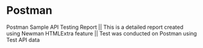 # Postman

Postman Sample API Testing Report || This is a detailed report created using Newman HTMLExtra feature || Test was conducted on Postman using Test API data
